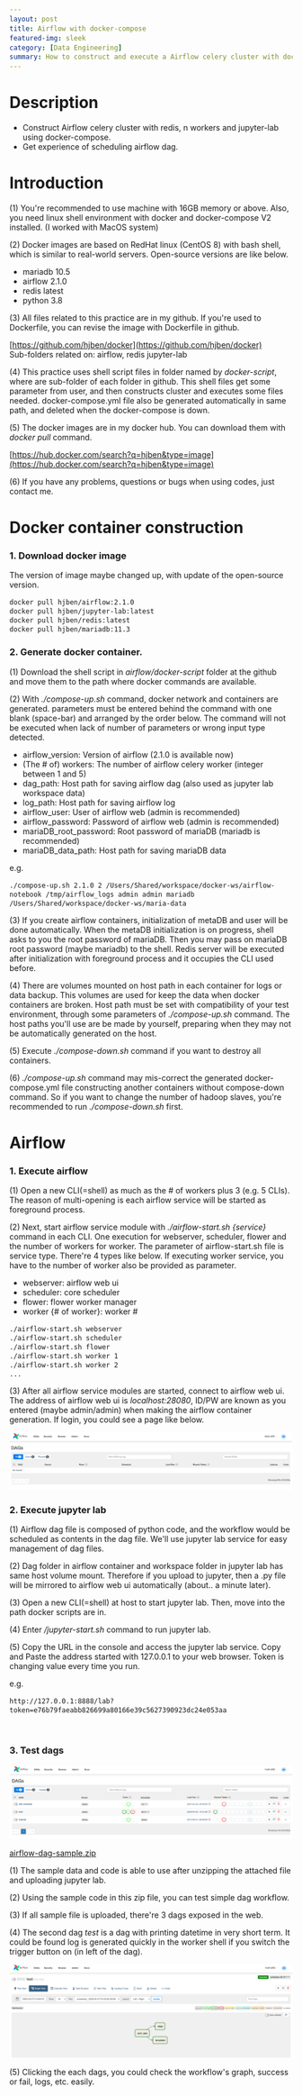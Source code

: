 ```yaml
---
layout: post
title: Airflow with docker-compose
featured-img: sleek
category: [Data Engineering]
summary: How to construct and execute a Airflow celery cluster with docker-compose.
---
```


# Description
- Construct Airflow celery cluster with redis, n workers and jupyter-lab using docker-compose.
- Get experience of scheduling airflow dag.

# Introduction
(1) You're recommended to use machine with 16GB memory or above. Also, you need linux shell environment with docker and docker-compose V2 installed. (I worked with MacOS system)

(2) Docker images are based on RedHat linux (CentOS 8) with bash shell, which is similar to real-world servers. Open-source versions are like below.
- mariadb 10.5
- airflow 2.1.0
- redis latest
- python 3.8

(3) All files related to this practice are in my github. If you're used to Dockerfile, you can revise the image with Dockerfile in github.
                                     
[https://github.com/hjben/docker](https://github.com/hjben/docker)   
Sub-folders related on: airflow, redis jupyter-lab

(4) This practice uses shell script files in folder named by _docker-script_, where are sub-folder of each folder in github. This shell files get some parameter from user, and then constructs cluster and executes some files needed. docker-compose.yml file also be generated automatically in same path, and deleted when the docker-compose is down.

(5) The docker images are in my docker hub. You can download them with _docker pull_ command.

[https://hub.docker.com/search?q=hjben&type=image](https://hub.docker.com/search?q=hjben&type=image)

(6) If you have any problems, questions or bugs when using codes, just contact me.

# Docker container construction
### 1. Download docker image
The version of image maybe changed up, with update of the open-source version.
```
docker pull hjben/airflow:2.1.0
docker pull hjben/jupyter-lab:latest
docker pull hjben/redis:latest
docker pull hjben/mariadb:11.3
```

### 2. Generate docker container.
(1) Download the shell script in _airflow/docker-script_ folder at the github and move them to the path where docker commands are available.

(2) With _./compose-up.sh_ command, docker network and containers are generated. parameters must be entered behind the command with one blank (space-bar) and arranged by the order below. The command will not be executed when lack of number of parameters or wrong input type detected.
- airflow_version: Version of airflow (2.1.0 is available now)
- (The # of) workers: The number of airflow celery worker (integer between 1 and 5)
- dag_path: Host path for saving airflow dag (also used as jupyter lab workspace data)
- log_path: Host path for saving airflow log
- airflow_user: User of airflow web (admin is recommended)
- airflow_password: Password of airflow web (admin is recommended)
- mariaDB_root_password: Root password of mariaDB (mariadb is recommended)
- mariaDB_data_path: Host path for saving mariaDB data

e.g.
```
./compose-up.sh 2.1.0 2 /Users/Shared/workspace/docker-ws/airflow-notebook /tmp/airflow_logs admin admin mariadb /Users/Shared/workspace/docker-ws/maria-data ﻿
```

(3) If you create airflow containers, initialization of metaDB and user will be done automatically. When the metaDB initialization is on progress, shell asks to you the root password of mariaDB. Then you may pass on mariaDB root password (maybe mariadb) to the shell. Redis server will be executed after initialization with foreground process and it occupies the CLI used before.

(4) There are volumes mounted on host path in each container for logs or data backup. This volumes are used for keep the data when docker containers are broken. Host path must be set with compatibility of your test environment, through some parameters of _./compose-up.sh_ command. The host paths you'll use are be made by yourself, preparing when they may not be automatically generated on the host.

(5) Execute _./compose-down.sh_ command if you want to destroy all containers.

(6) _./compose-up.sh_ command may mis-correct the generated docker-compose.yml file constructing another containers without compose-down command. So if you want to change the number of hadoop slaves, you're recommended to run _./compose-down.sh_ first.

# Airflow
### 1. Execute airflow
(1) Open a new CLI(=shell) as much as the # of workers plus 3 (e.g. 5 CLIs). The reason of multi-opening is each airflow service will be started as foreground process. 

(2) Next, start airflow service module with _./airflow-start.sh {service}_ command in each CLI. One execution for webserver, scheduler, flower and the number of workers for worker. The parameter of airflow-start.sh file is service type. There're 4 types like below. If executing worker service, you have to the number of worker also be provided as parameter.
- webserver: airflow web ui
- scheduler: core scheduler
- flower: flower worker manager
- worker {# of worker}: worker #

```
./airflow-start.sh webserver
./airflow-start.sh scheduler
./airflow-start.sh flower
./airflow-start.sh worker 1
./airflow-start.sh worker 2
...
```

(3) After all airflow service modules are started, connect to airflow web ui. The address of airflow web ui is _localhost:28080_, ID/PW are known as you entered (maybe admin/admin) when making the airflow container generation. If login, you could see a page like below.

<img src ="https://raw.githubusercontent.com/hjben/hjben.github.io/master/_img/airflow-cluster/airflow-ui.png" alt="airflow-ui">

### 2. Execute jupyter lab
(1) Airflow dag file is composed of python code, and the workflow would be scheduled as contents in the dag file. We'll use jupyter lab service for easy management of dag files.

(2) Dag folder in airflow container and workspace folder in jupyter lab has same host volume mount. Therefore if you upload to jupyter, then a .py file will be mirrored to airflow web ui automatically (about.. a minute later).

(3) Open a new CLI(=shell) at host to start jupyter lab. Then, move into the path docker scripts are in.

(4) Enter _/jupyter-start.sh_ command to run jupyter lab.

(5) Copy the URL in the console and access the jupyter lab service. Copy and Paste the address started with 127.0.0.1 to your web browser. Token is changing value every time you run.

e.g.
```
http://127.0.0.1:8888/lab?token=e76b79faeabb826699a80166e39c5627390923dc24e053aa
```
﻿
### 3. Test dags
<img src ="https://raw.githubusercontent.com/hjben/hjben.github.io/master/_img/airflow-cluster/airflow-ui-dag.png" alt="airflow-ui-dag">

<a href="https://raw.githubusercontent.com/hjben/hjben.github.io/master/_file/airflow-cluster/airflow-dag-sample.zip">airflow-dag-sample.zip</a>

(1) The sample data and code is able to use after unzipping the attached file and uploading jupyter lab.

(2) Using the sample code in this zip file, you can test simple dag workflow.

(3) If all sample file is uploaded, there're 3 dags exposed in the web.

(4) The second dag _test_ is a dag with printing datetime in very short term. It could be found log is generated quickly in the worker shell if you switch the trigger button on (in left of the dag).

<img src ="https://raw.githubusercontent.com/hjben/hjben.github.io/master/_img/airflow-cluster/airflow-ui-dag-detail.png" alt="airflow-ui-dag-detail">

(5) Clicking the each dags, you could check the workflow's graph, success or fail, logs, etc. easily.
